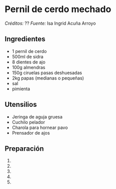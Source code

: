 # Pernil de cerdo mechado

*Créditos:* ??
*Fuente:* Isa Ingrid Acuña Arroyo

## Ingredientes

- 1 pernil de cerdo
- 500ml de sidra
- 8 dientes de ajo
- 100g almendras
- 150g ciruelas pasas deshuesadas
- 2kg papas (medianas o pequeñas)
- sal
- pimienta


## Utensilios

- Jeringa de aguja gruesa
- Cuchilo pelador
- Charola para hornear pavo
- Prensador de ajos


## Preparación

1. 
2. 
3. 
4. 
5. 
